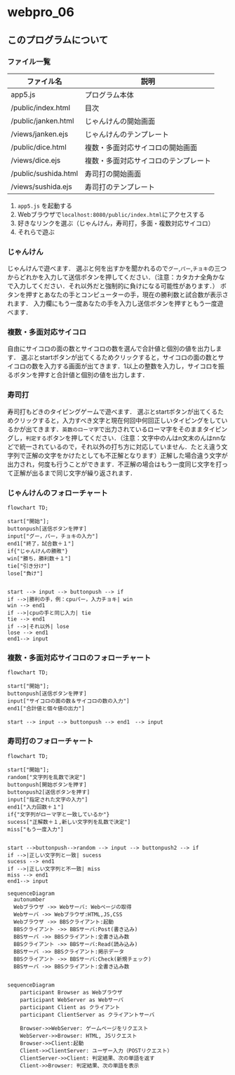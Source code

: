 # webpro_06
## このプログラムについて
### ファイル一覧
ファイル名 | 説明|
-|-
app5.js | プログラム本体
/public/index.html | 目次
/public/janken.html | じゃんけんの開始画面
/views/janken.ejs| じゃんけんのテンプレート
/public/dice.html | 複数・多面対応サイコロの開始画面
/views/dice.ejs|複数・多面対応サイコロのテンプレート
/public/sushida.html | 寿司打の開始画面
/views/sushida.ejs| 寿司打のテンプレート


1. ```app5.js``` を起動する
1. Webブラウザで```localhost:8080/public/index.html```にアクセスする
1. 好きなリンクを選ぶ（じゃんけん，寿司打，多面・複数対応サイコロ）
1. それらで遊ぶ
### じゃんけん
じゃんけんで遊べます．
選ぶと何を出すかを聞かれるので```グー```,```パー```,```チョキ```の三つからどれかを入力して送信ボタンを押してください．（注意：カタカナ全角かなで入力してください．それ以外だと強制的に負けになる可能性があります．）
ボタンを押すとあなたの手とコンピューターの手，現在の勝利数と試合数が表示されます．
入力欄にもう一度あなたの手を入力し送信ボタンを押すともう一度遊べます．
### 複数・多面対応サイコロ
自由にサイコロの面の数とサイコロの数を選んで合計値と個別の値を出力します．
選ぶとstartボタンが出てくるためクリックすると，サイコロの面の数とサイコロの数を入力する画面が出てきます．1以上の整数を入力し，サイコロを振るボタンを押すと合計値と個別の値を出力します．
### 寿司打
寿司打もどきのタイピングゲームで遊べます．
選ぶとstartボタンが出てくるためクリックすると，入力すべき文字と現在何回中何回正しいタイピングをしているかが出てきます．```英数のローマ字```で出力されているローマ字をそのままタイピングし，```判定する```ボタンを押してください．（注意：文字中のんはn文末のんはnnなどで統一されているので，それ以外の打ち方に対応していません．たとえ違う文字列で正解の文字をかけたとしても不正解となります）正解した場合違う文字が出力され，何度も行うことができます．不正解の場合はもう一度同じ文字を打って正解が出るまで同じ文字が繰り返されます．

<!-- 
注意：項目名として「end」は使用できない
-->

### じゃんけんのフォローチャート
```mermaid
flowchart TD;

start["開始"];
buttonpush[送信ボタンを押す]
input["グー，パー，チョキの入力"]
end1["終了，試合数＋１"]
if{"じゃんけんの勝敗"}
win["勝ち，勝利数＋１"]
tie["引き分け"]
lose["負け"]


start --> input --> buttonpush --> if
if -->|勝利の手，例：cpuパー，入力チョキ| win
win --> end1
if -->|cpuの手と同じ入力| tie
tie --> end1
if -->|それ以外| lose
lose --> end1
end1--> input
```

### 複数・多面対応サイコロのフォローチャート
```mermaid
flowchart TD;

start["開始"];
buttonpush[送信ボタンを押す]
input["サイコロの面の数＆サイコロの数の入力"]
end1["合計値と個々値の出力"]

start --> input --> buttonpush --> end1　--> input
```

### 寿司打のフォローチャート
```mermaid
flowchart TD;

start["開始"];
random["文字列を乱数で決定"]　
buttonpush[開始ボタンを押す]
buttonpush2[送信ボタンを押す]
input["指定された文字の入力"]
end1["入力回数＋１"]
if{"文字列がローマ字と一致しているか"}
sucess["正解数＋１,新しい文字列を乱数で決定"]
miss["もう一度入力"]


start -->buttonpush-->random --> input --> buttonpush2 --> if
if -->|正しい文字列と一致| sucess
sucess --> end1
if -->|正しい文字列と不一致| miss
miss --> end1
end1--> input
```

```mermaid
sequenceDiagram
  autonumber
  Webブラウザ ->> Webサーバ: Webページの取得
  Webサーバ ->> Webブラウザ:HTML,JS,CSS
  Webブラウザ ->> BBSクライアント:起動
  BBSクライアント ->> BBSサーバ:Post(書き込み)
  BBSサーバ ->> BBSクライアント:全書き込み数
  BBSクライアント ->> BBSサーバ:Read(読み込み)
  BBSサーバ ->> BBSクライアント:掲示データ
  BBSクライアント ->> BBSサーバ:Check(新規チェック)
  BBSサーバ ->> BBSクライアント:全書き込み数 
```
```mermaid

sequenceDiagram
    participant Browser as Webブラウザ
    participant WebServer as Webサーバ
    participant Client as クライアント
    participant ClientServer as クライアントサーバ

    Browser->>WebServer: ゲームページをリクエスト
    WebServer->>Browser: HTML, JSリクエスト
    Browser->>Client:起動
    Client->>ClientServer: ユーザー入力（POSTリクエスト）
    ClientServer->>Client: 判定結果、次の単語を返す
    Client->>Browser: 判定結果、次の単語を表示


```
